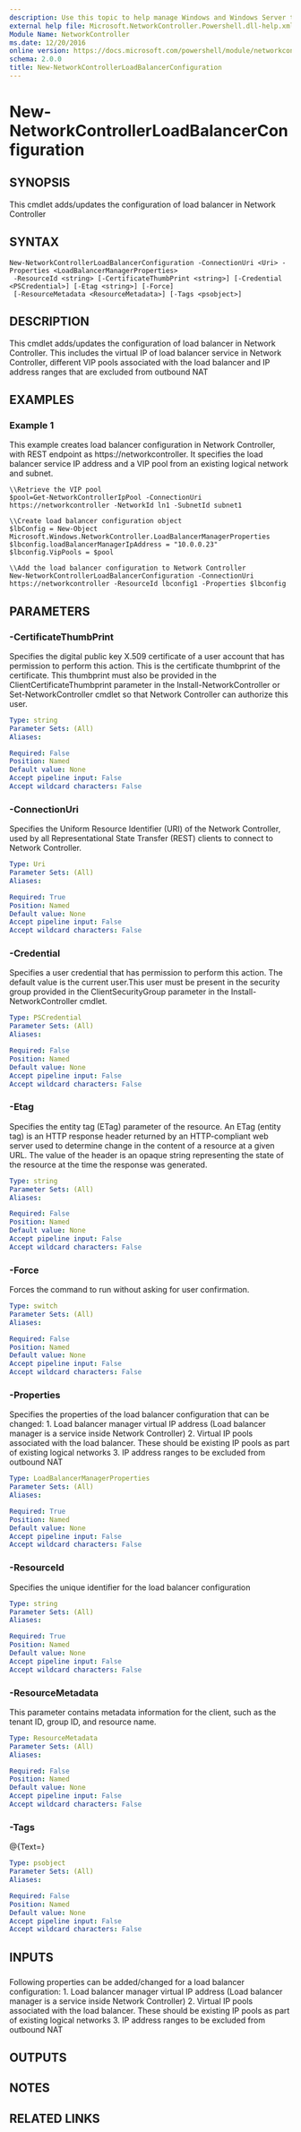 ```yaml
---
description: Use this topic to help manage Windows and Windows Server technologies with Windows PowerShell.
external help file: Microsoft.NetworkController.Powershell.dll-help.xml
Module Name: NetworkController
ms.date: 12/20/2016
online version: https://docs.microsoft.com/powershell/module/networkcontroller/new-networkcontrollerloadbalancerconfiguration?view=windowsserver2019-ps&wt.mc_id=ps-gethelp
schema: 2.0.0
title: New-NetworkControllerLoadBalancerConfiguration
---
```


# New-NetworkControllerLoadBalancerConfiguration

## SYNOPSIS
This cmdlet adds/updates the configuration of load balancer in Network Controller

## SYNTAX

```
New-NetworkControllerLoadBalancerConfiguration -ConnectionUri <Uri> -Properties <LoadBalancerManagerProperties>
 -ResourceId <string> [-CertificateThumbPrint <string>] [-Credential <PSCredential>] [-Etag <string>] [-Force]
 [-ResourceMetadata <ResourceMetadata>] [-Tags <psobject>]
```

## DESCRIPTION
This cmdlet adds/updates the configuration of load balancer in Network Controller.
This includes the virtual IP of load balancer service in Network Controller, different VIP pools associated with the load balancer and IP address ranges that are excluded from outbound NAT

## EXAMPLES

### Example 1

This example creates load balancer configuration in Network Controller, with REST endpoint as https://networkcontroller.
It specifies the load balancer service IP address and a VIP pool from an existing logical network and subnet.

```
\\Retrieve the VIP pool
$pool=Get-NetworkControllerIpPool -ConnectionUri https://networkcontroller -NetworkId ln1 -SubnetId subnet1

\\Create load balancer configuration object
$lbConfig = New-Object Microsoft.Windows.NetworkController.LoadBalancerManagerProperties
$lbconfig.loadBalancerManagerIpAddress = "10.0.0.23"
$lbconfig.VipPools = $pool

\\Add the load balancer configuration to Network Controller
New-NetworkControllerLoadBalancerConfiguration -ConnectionUri https://networkcontroller -ResourceId lbconfig1 -Properties $lbconfig
```


## PARAMETERS

### -CertificateThumbPrint
Specifies the digital public key X.509 certificate of a user account that has permission to perform this action.
This is the certificate thumbprint of the certificate.
This thumbprint must also be provided in the ClientCertificateThumbprint parameter in the Install-NetworkController or Set-NetworkController cmdlet so that Network Controller can authorize this user.

```yaml
Type: string
Parameter Sets: (All)
Aliases: 

Required: False
Position: Named
Default value: None
Accept pipeline input: False
Accept wildcard characters: False
```

### -ConnectionUri
Specifies the Uniform Resource Identifier (URI) of the Network Controller, used by all Representational State Transfer (REST) clients to connect to Network Controller.

```yaml
Type: Uri
Parameter Sets: (All)
Aliases: 

Required: True
Position: Named
Default value: None
Accept pipeline input: False
Accept wildcard characters: False
```

### -Credential
Specifies a user credential that has permission to perform this action.
The default value is the current user.This user must be present in the security group provided in the ClientSecurityGroup parameter in the Install-NetworkController cmdlet.

```yaml
Type: PSCredential
Parameter Sets: (All)
Aliases: 

Required: False
Position: Named
Default value: None
Accept pipeline input: False
Accept wildcard characters: False
```

### -Etag
Specifies the entity tag (ETag) parameter of the resource.
An ETag (entity tag) is an HTTP response header returned by an HTTP-compliant web server used to determine change in the content of a resource at a given URL.
The value of the header is an opaque string representing the state of the resource at the time the response was generated.

```yaml
Type: string
Parameter Sets: (All)
Aliases: 

Required: False
Position: Named
Default value: None
Accept pipeline input: False
Accept wildcard characters: False
```

### -Force
Forces the command to run without asking for user confirmation.

```yaml
Type: switch
Parameter Sets: (All)
Aliases: 

Required: False
Position: Named
Default value: None
Accept pipeline input: False
Accept wildcard characters: False
```

### -Properties
Specifies the properties of the load balancer configuration that can be changed:
1.
Load balancer manager virtual IP address (Load balancer manager is a service inside Network Controller)
2.
Virtual IP pools associated with the load balancer.
These should be existing IP pools as part of existing logical networks
3.
IP address ranges to be excluded from outbound NAT

```yaml
Type: LoadBalancerManagerProperties
Parameter Sets: (All)
Aliases: 

Required: True
Position: Named
Default value: None
Accept pipeline input: False
Accept wildcard characters: False
```

### -ResourceId
Specifies the unique identifier for the load balancer configuration

```yaml
Type: string
Parameter Sets: (All)
Aliases: 

Required: True
Position: Named
Default value: None
Accept pipeline input: False
Accept wildcard characters: False
```

### -ResourceMetadata
This parameter contains metadata information for the client, such as the tenant ID, group ID, and resource name.

```yaml
Type: ResourceMetadata
Parameter Sets: (All)
Aliases: 

Required: False
Position: Named
Default value: None
Accept pipeline input: False
Accept wildcard characters: False
```

### -Tags
@{Text=}

```yaml
Type: psobject
Parameter Sets: (All)
Aliases: 

Required: False
Position: Named
Default value: None
Accept pipeline input: False
Accept wildcard characters: False
```

## INPUTS

### 
Following properties can be added/changed for a load balancer configuration:
1.
Load balancer manager virtual IP address (Load balancer manager is a service inside Network Controller)
2.
Virtual IP pools associated with the load balancer.
These should be existing IP pools as part of existing logical networks
3.
IP address ranges to be excluded from outbound NAT

## OUTPUTS

## NOTES
## RELATED LINKS

